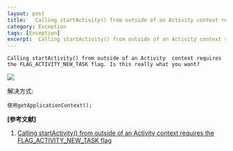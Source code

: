 ```yaml
---
layout: post
title:   Calling startActivity() from outside of an Activity context requires the FLAG_ACTIVITY_NEW_TASK flag 
category: Exception
tags: [Exception]
excerpt:  Calling startActivity() from outside of an Activity context requires the FLAG_ACTIVITY_NEW_TASK flag
---
```


	Calling startActivity() from outside of an Activity  context requires the FLAG_ACTIVITY_NEW_TASK flag. Is this really what you want?

![](http://www.nangongyibin.com/assets/images/Android/Exception/6.png)

解决方式:

	使用getApplicationContext();


**[参考文献]**

1. [Calling startActivity() from outside of an Activity context requires the FLAG_ACTIVITY_NEW_TASK flag](https://blog.csdn.net/qq_34900897/article/details/74586767 "Calling startActivity  from outside of an Activity context requires the FLAG_ACTIVITY_NEW_TASK flag")


